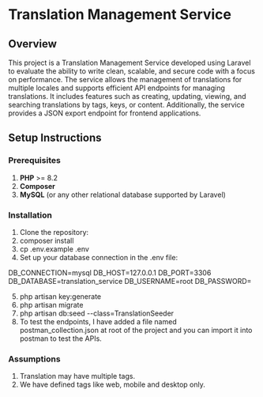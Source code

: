 # Translation Management Service

## Overview

This project is a Translation Management Service developed using Laravel to evaluate the ability to write clean, scalable, and secure code with a focus on performance. The service allows the management of translations for multiple locales and supports efficient API endpoints for managing translations. It includes features such as creating, updating, viewing, and searching translations by tags, keys, or content. Additionally, the service provides a JSON export endpoint for frontend applications.

## Setup Instructions

### Prerequisites
1. **PHP** >= 8.2
2. **Composer**
3. **MySQL** (or any other relational database supported by Laravel)

### Installation

1. Clone the repository:
2. composer install
3. cp .env.example .env
4. Set up your database connection in the .env file:

DB_CONNECTION=mysql
DB_HOST=127.0.0.1
DB_PORT=3306
DB_DATABASE=translation_service
DB_USERNAME=root
DB_PASSWORD=

5. php artisan key:generate
6. php artisan migrate
7. php artisan db:seed --class=TranslationSeeder
8. To test the endpoints, I have added a file named postman_collection.json at root of the project and you can import it into postman to test the APIs.

### Assumptions 
1. Translation may have multiple tags.
2. We have defined tags like web, mobile and desktop only.

